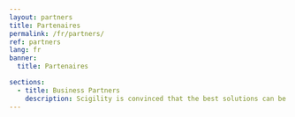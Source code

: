```yaml
---
layout: partners
title: Partenaires
permalink: /fr/partners/
ref: partners
lang: fr
banner:
  title: Partenaires

sections:
  - title: Business Partners
    description: Scigility is convinced that the best solutions can be offered to clients by working together with great partners. For this reason, we always strive to have a great network.
---
```


